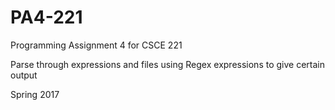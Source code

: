 # PA4-221
Programming Assignment 4 for CSCE 221

Parse through expressions and files using Regex expressions to give certain output

Spring 2017
